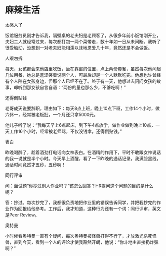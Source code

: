 # 麻辣生活

太感人了 

饭馆服务员刚才告诉我，隔壁桌的老夫妇是老顾客了，从很多年前小饭馆刚开业，夫妇二人就经常过来，每次都打包一两个菜带走，数十年如一日从未间断。我听了很受触动，没想到一对老夫妇能相濡以沫地恩爱几十年，竟然还是不会做饭。 

人艰勿拆 

每天，女孩都会来他店里吃饭，坐在靠窗的位置，点上两份套餐，虽然每次他问起几位用餐，她总是羞涩笑着说两个人，可最后却是一个人默默吃完。他想也许曾经有个人陪在女孩身边，但那个人已经不在了。终于有一天，他想过去问问女孩的故事，却听到那女孩自言自语：“两份的量也那么少，不够吃啊！” 

还得倒贴钱 

老哥成天说要辞职，理由如下：每天8点上班，晚上10点下班，工作14个小时，做六休一，经常被老板批，一个月还只拿5000元。 

他儿子听了说：“我每天早上6点起床，到下午4点放学，做作业做到晚上10点，一天工作16个小时，经常被老师骂，不仅没钱拿，还得倒贴钱。” 

表白 

昨晚喝醉了，趁着酒劲打电话向女神表白。在酒精的作用下，平时不敢跟女神说话的我一说就是半个小时。今天早上酒醒，看了一下昨晚的通话记录，我满脸黑线，通话时间竟然才五秒，五秒啊！ 

同行评审 

问：面试题“你抄过别人作业吗？”该怎么回答？HR提问这个问题的目的是什么呢？ 

答：抄过。每次抄完了，我都很负责地把作业里的错误告诉同学，并把我抄完的作业作为回报给他参考。工作后，我才知道，这种行为还有一个词：同行评审，英文是Peer Review。 

奥特曼 

小时候看奥特曼一直有个疑问，每次奥特曼被怪兽打得不行了，才放激光杀死怪兽，直到今天，看到一个人的评论才使我豁然开朗，他说：“你斗地主直接扔炸弹啊？”